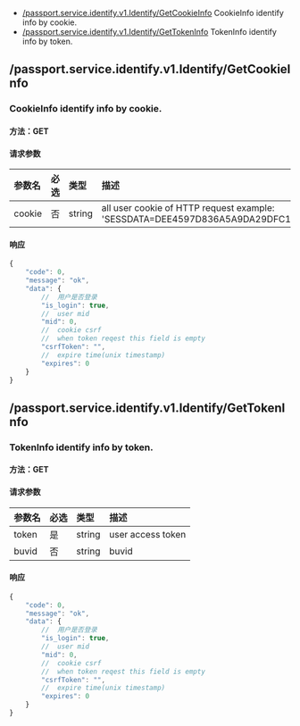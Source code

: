 <!-- package=passport.service.identify.v1 -->
- [/passport.service.identify.v1.Identify/GetCookieInfo](#passport.service.identify.v1.IdentifyGetCookieInfo)  CookieInfo identify info by cookie.
- [/passport.service.identify.v1.Identify/GetTokenInfo](#passport.service.identify.v1.IdentifyGetTokenInfo)  TokenInfo identify info by token.

## /passport.service.identify.v1.Identify/GetCookieInfo
### CookieInfo identify info by cookie.

#### 方法：GET

#### 请求参数

|参数名|必选|类型|描述|
|:---|:---|:---|:---|
|cookie|否|string| all user cookie of HTTP request example: 'SESSDATA=DEE4597D836A5A9DA29DFC1AB1EFFDEB;sid=exampleSID'|

#### 响应

```javascript
{
    "code": 0,
    "message": "ok",
    "data": {
        //  用户是否登录
        "is_login": true,
        //  user mid
        "mid": 0,
        //  cookie csrf
        //  when token reqest this field is empty
        "csrfToken": "",
        //  expire time(unix timestamp)
        "expires": 0
    }
}
```


## /passport.service.identify.v1.Identify/GetTokenInfo
### TokenInfo identify info by token.

#### 方法：GET

#### 请求参数

|参数名|必选|类型|描述|
|:---|:---|:---|:---|
|token|是|string| user access token|
|buvid|否|string| buvid|

#### 响应

```javascript
{
    "code": 0,
    "message": "ok",
    "data": {
        //  用户是否登录
        "is_login": true,
        //  user mid
        "mid": 0,
        //  cookie csrf
        //  when token reqest this field is empty
        "csrfToken": "",
        //  expire time(unix timestamp)
        "expires": 0
    }
}
```

